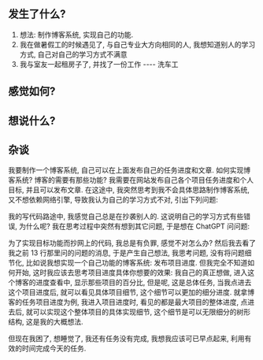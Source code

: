 ## 发生了什么?

1. 想法: 制作博客系统, 实现自己的功能.
2. 我在做暑假工的时候遇见了, 与自己专业大方向相同的人, 我想知道别人的学习方式, 自己对自己的学习方式不满意
3. 我与室友一起租房子了, 并找了一份工作 ---- 洗车工

## 感觉如何?

## 想说什么?

## 杂谈

我要制作一个博客系统, 自己可以在上面发布自己的任务进度和文章. 如何实现博客系统? 博客的需要有那些功能? 我需要在网站发布自己各个项目任务进度和个人目标, 并且可以发布文章. 在这途中, 我突然思考到我不会具体思路制作博客系统, 又不想依赖网络引擎, 导致我认为自己的学习方式不对, 引出下列问题:

我的写代码路途中, 我感觉自己总是在抄袭别人的. 这说明自己的学习方式有些错误, 为什么呢? 我在思考过程中突然有想到其它问题, 于是想在 ChatGPT 问问题:

为了实现目标功能而抄网上的代码, 我总是有负罪, 感觉不对怎么办? 然后我去看了我之前 13 行那里问的问题的消息, 于是产生自己想法, 我思考问题, 没有将问题细节化, 比如说我想实现一个自己功能的博客系统: 发布项目进度. 但我完全不知道如何开始, 这时我应该去思考项目进度具体你想要的效果: 我自己的真正想做, 进入这个博客的进度查看中, 显示那些项目的百分比, 但是呢, 这是总体任务, 当我点进去这个项目进度后, 就可以看见具体项目细节, 这个细节可以更加的细分进度. 就拿博客的任务项目进度为例, 我进入项目进度时, 看见的都是最大项目的整体进度, 点进去后, 就可以实现这个整体项目的具体实现细节, 这个细节是可以无限细分的树形结构, 这是我的大概想法.

但现在我困了, 想睡觉了, 我还有任务没有完成, 我想我应该可已早点起来, 利用有效的时间完成今天的任务.

